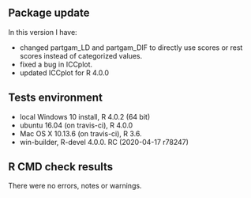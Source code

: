## Package update

In this version I have:

* changed partgam_LD and partgam_DIF to directly use scores or rest scores instead of categorized values.
* fixed a bug in ICCplot. 
* updated ICCplot for R 4.0.0 


## Tests environment 

* local Windows 10 install, R 4.0.2 (64 bit)
* ubuntu 16.04 (on travis-ci), R 4.0.0
* Mac OS X 10.13.6 (on travis-ci), R 3.6.
* win-builder, R-devel  4.0.0. RC (2020-04-17 r78247)


## R CMD check results
There were no errors, notes or warnings.



